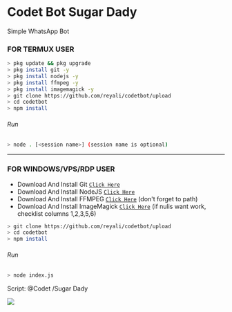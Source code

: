# Codet Bot Sugar Dady
Simple WhatsApp Bot

### FOR TERMUX USER
```bash
> pkg update && pkg upgrade
> pkg install git -y
> pkg install nodejs -y
> pkg install ffmpeg -y
> pkg install imagemagick -y
> git clone https://github.com/reyali/codetbot/upload
> cd codetbot
> npm install
```
###### Run
```bash
> node . [<session name>] (session name is optional)
```

---------

### FOR WINDOWS/VPS/RDP USER
* Download And Install Git [`Click Here`](https://git-scm.com/downloads) <br>
* Download And Install NodeJS [`Click Here`](https://nodejs.org/en/download) <br>
* Download And Install FFMPEG [`Click Here`](https://ffmpeg.org/download.html) (don't forget to path) 
* Download And Install ImageMagick [`Click Here`](https://imagemagick.org/script/download.php) (if nulis want work,  checklist columns 1,2,3,5,6) 
```bash
> git clone https://github.com/reyali/codetbot/upload
> cd codetbot
> npm install
```
###### Run
```bash
> node index.js
```

Script: @Codet /Sugar Dady

<img src="https://raw.githubusercontent.com/TheDudeThatCode/TheDudeThatCode/master/Assets/Mario_Gameplay.gif"/>

</p>

</p>

